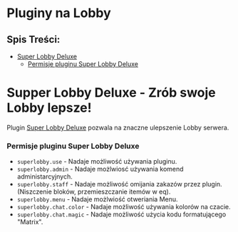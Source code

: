 # Pluginy na Lobby

## Spis Treści:
- [Super Lobby Deluxe](https://github.com/vBagieta/Minecraft/blob/main/Pluginy/plugin-lobby.md#supper-lobby-deluxe----zr%C3%B3b-swoje-lobby-lepsze)
  - [Permisje pluginu Super Lobby Deluxe](https://github.com/vBagieta/Minecraft/blob/main/Pluginy/plugin-lobby.md#permisje-pluginu-super-lobby-deluxe)

# Supper Lobby Deluxe -  Zrób swoje Lobby lepsze!
Plugin [Super Lobby Deluxe]() pozwala na znaczne ulepszenie Lobby serwera. 

### Permisje pluginu Super Lobby Deluxe

- `superlobby.use` - Nadaje możliwość używania pluginu.
- `superlobby.admin` - Nadaje możlwiosć używania komend administarcyjnych.
- `superlobby.staff` - Nadaje możliwość omijania zakazów przez plugin.(Niszczenie bloków, przemieszczanie itemów w eq).
- `superlobby.menu` - Nadaje możlwiość otweriania Menu.
- `superlobby.chat.color` - Nadaje możliwość używania kolorów na czacie.
- `superlobby.chat.magic` - Nadaje możliwość użycia kodu formatującego "Matrix".
